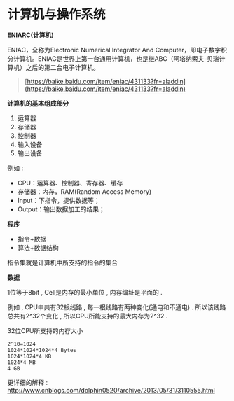 # 计算机与操作系统

**ENIARC\(计算机\)**

ENIAC，全称为Electronic Numerical Integrator And Computer，即电子数字积分计算机。ENIAC是世界上第一台通用计算机，也是继ABC（阿塔纳索夫-贝瑞计算机）之后的第二台电子计算机。

> [https://baike.baidu.com/item/eniac/431133?fr=aladdin](https://baike.baidu.com/item/eniac/431133?fr=aladdin)

**计算机的基本组成部分**

1. 运算器
2. 存储器
3. 控制器
4. 输入设备
5. 输出设备

例如 : 

* CPU：运算器、控制器、寄存器、缓存
* 存储器：内存，RAM\(Random Access Memory\)   
* Input：下指令，提供数据等；
* Output：输出数据加工的结果；

**程序**

* 指令+数据
* 算法+数据结构

指令集就是计算机中所支持的指令的集合

**数据**

1位等于8bit , Cell是内存的最小单位 , 内存编址是平面的 . 

例如 , CPU中共有32根线路 , 每一根线路有两种变化\(通电和不通电\) . 所以该线路总共有2^32个变化 , 所以CPU所能支持的最大内存为2^32 . 

32位CPU所支持的内存大小

```
2^10=1024
1024*1024*1024*4 Bytes
1024*1024*4 KB
1024*4 MB
4 GB
```

更详细的解释 : http://www.cnblogs.com/dolphin0520/archive/2013/05/31/3110555.html



